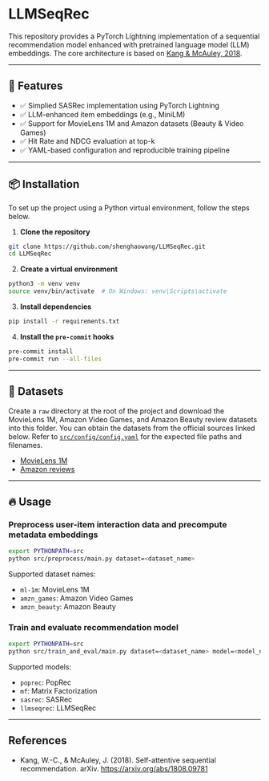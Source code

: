 # LLMSeqRec

This repository provides a PyTorch Lightning implementation of a sequential recommendation model enhanced with pretrained language model (LLM) embeddings. The core architecture is based on [Kang & McAuley, 2018](https://arxiv.org/abs/1808.09781).

---

## 🚀 Features

- ✅ Simplied SASRec implementation using PyTorch Lightning
- ✅ LLM-enhanced item embeddings (e.g., MiniLM)
- ✅ Support for MovieLens 1M and Amazon datasets (Beauty & Video Games)
- ✅ Hit Rate and NDCG evaluation at top-k
- ✅ YAML-based configuration and reproducible training pipeline

---

## 📦 Installation

To set up the project using a Python virtual environment, follow the steps below.

1. **Clone the repository**
```bash
git clone https://github.com/shenghaowang/LLMSeqRec.git
cd LLMSeqRec
```

2. **Create a virtual environment**
```bash
python3 -m venv venv
source venv/bin/activate  # On Windows: venv\Scripts\activate
```

3. **Install dependencies**
```bash
pip install -r requirements.txt
```

4. **Install the `pre-commit` hooks**
```bash
pre-commit install
pre-commit run --all-files
```

---

## 📂 Datasets

Create a `raw` directory at the root of the project and download the MovieLens 1M, Amazon Video Games, and Amazon Beauty review datasets into this folder. You can obtain the datasets from the official sources linked below. Refer to [`src/config/config.yaml`](src/config/config.yaml) for the expected file paths and filenames.

* [MovieLens 1M](https://www.kaggle.com/datasets/odedgolden/movielens-1m-dataset)
* [Amazon reviews](https://cseweb.ucsd.edu/~jmcauley/datasets/amazon/links.html)

---

## 🔥 Usage

### Preprocess user-item interaction data and precompute metadata embeddings

```bash
export PYTHONPATH=src
python src/preprocess/main.py dataset=<dataset_name>
```

Supported dataset names:

* `ml-1m`: MovieLens 1M
* `amzn_games`: Amazon Video Games
* `amzn_beauty`: Amazon Beauty

### Train and evaluate recommendation model

```bash
export PYTHONPATH=src
python src/train_and_eval/main.py dataset=<dataset_name> model=<model_name>
```

Supported models:

* `poprec`: PopRec
* `mf`: Matrix Factorization
* `sasrec`: SASRec
* `llmseqrec`: LLMSeqRec

---

## References
* Kang, W.-C., & McAuley, J. (2018). Self-attentive sequential recommendation. arXiv. https://arxiv.org/abs/1808.09781
